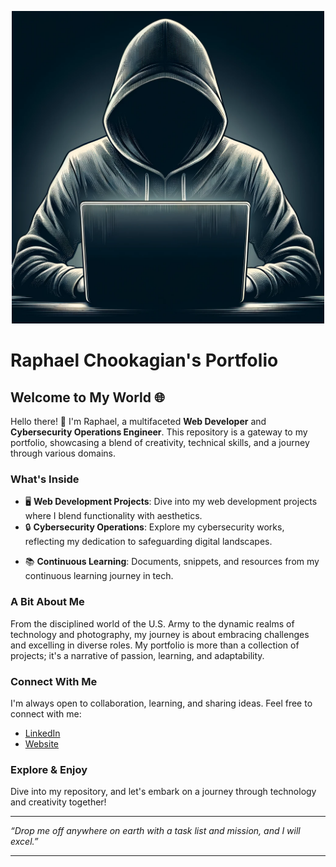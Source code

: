 <!-- ![Banner Image](./public/static/images/hoode.png) -->
<p align="center">
  <img src="./public/static/images/hoode.png" alt="Banner Image" width="500"/>
</p>

# Raphael Chookagian's Portfolio

## Welcome to My World 🌐

Hello there! 👋 I'm Raphael, a multifaceted **Web Developer** and **Cybersecurity Operations Engineer**. This repository is a gateway to my portfolio, showcasing a blend of creativity, technical skills, and a journey through various domains.

### What's Inside

- 🖥️ **Web Development Projects**: Dive into my web development projects where I blend functionality with aesthetics.
- 🔒 **Cybersecurity Operations**: Explore my cybersecurity works, reflecting my dedication to safeguarding digital landscapes.
<!-- - 📸 **Photography Ventures**: A glimpse into my creative side with my ventures in commercial fashion photography. -->
- 📚 **Continuous Learning**: Documents, snippets, and resources from my continuous learning journey in tech.
<!-- - 🌟 **Miscellaneous**: A peek into various other projects and hobbies that I engage in. -->

### A Bit About Me

From the disciplined world of the U.S. Army to the dynamic realms of technology and photography, my journey is about embracing challenges and excelling in diverse roles. My portfolio is more than a collection of projects; it's a narrative of passion, learning, and adaptability.

### Connect With Me

I'm always open to collaboration, learning, and sharing ideas. Feel free to connect with me:

- [LinkedIn](https://www.linkedin.com/in/raphaelchookagian/)
- [Website](https://raphael.cesar-group.net/)

### Explore & Enjoy

Dive into my repository, and let's embark on a journey through technology and creativity together!

---

_“Drop me off anywhere on earth with a task list and mission, and I will excel.”_

---

<!-- ![tailwind-nextjs-banner](/public/static/images/twitter-card.png) -->

<!-- # Tailwind Nextjs Starter Blog -->

<!-- [![GitHub Repo stars](https://img.shields.io/github/stars/timlrx/tailwind-nextjs-starter-blog?style=social)](https://GitHub.com/timlrx/tailwind-nextjs-starter-blog/stargazers/) -->
<!-- [![GitHub forks](https://img.shields.io/github/forks/timlrx/tailwind-nextjs-starter-blog?style=social)](https://GitHub.com/timlrx/tailwind-nextjs-starter-blog/network/) -->
<!-- [![Twitter URL](https://img.shields.io/twitter/url?style=social&url=https%3A%2F%2Ftwitter.com%2Ftimlrxx)](https://twitter.com/timlrxx) -->
<!-- [![Sponsor](https://img.shields.io/static/v1?label=Sponsor&message=%E2%9D%A4&logo=GitHub&link=https://github.com/sponsors/timlrx)](https://github.com/sponsors/timlrx) -->

<!-- [![Deploy with Vercel](https://vercel.com/button)](https://vercel.com/new/git/external?repository-url=https://github.com/timlrx/tailwind-nextjs-starter-blog) -->

<!-- This is a [Next.js](https://nextjs.org/), [Tailwind CSS](https://tailwindcss.com/) blogging starter template. Version 2 is based on Next App directory with [React Server Component](https://nextjs.org/docs/getting-started/react-essentials#server-components) and uses [Contentlayer](https://www.contentlayer.dev/) to manage markdown content. -->

